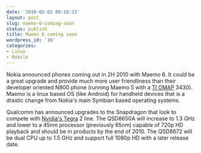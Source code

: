 ```yaml
---
date: '2010-02-02 09:18:21'
layout: post
slug: maemo-6-coming-soon
status: publish
title: Maemo 6 coming soon
wordpress_id: '16'
categories:
- Linux
- Mobile
---
```


Nokia announced phones coming out in 2H 2010 with Maemo 6. It could be a great upgrade and provide much more user friendliness than their developer oriented N900 phone (running Maemo 5 with a [TI OMAP](http://en.wikipedia.org/wiki/Texas_Instruments_OMAP) 3430). Maemo is a linux based OS (like Android) for handheld devices that is a drastic change from Nokia's main Symbian based operating systems.

Qualcomm has announced upgrades to the Snapdragon that look to compete with [Nvidia's Tegra](http://en.wikipedia.org/wiki/Nvidia_Tegra) 2 line. The QSD8650A will increase to 1.3 GHz and lower to a 45nm processor (previously 65nm) capable of 720p HD playback and should be in products by the end of 2010. The QSD8672 will be dual CPU up to 1.5 GHz and support full 1080p HD with a later release date.
